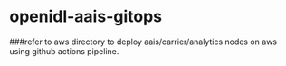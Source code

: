 # openidl-aais-gitops

###refer to aws directory to deploy aais/carrier/analytics nodes on aws using github actions pipeline. 